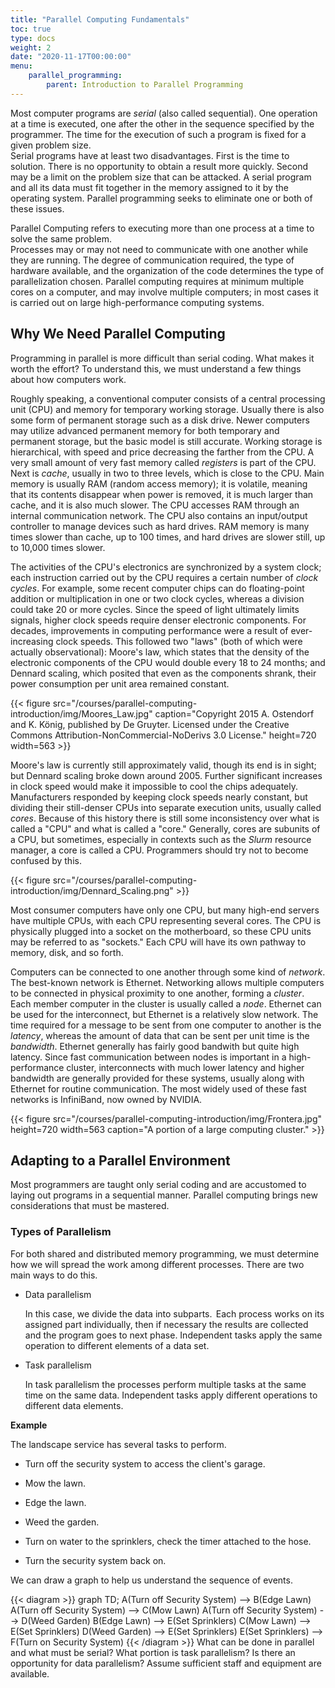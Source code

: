 ```yaml
---
title: "Parallel Computing Fundamentals"
toc: true
type: docs
weight: 2
date: "2020-11-17T00:00:00"
menu:
    parallel_programming:
        parent: Introduction to Parallel Programming
---
```


Most computer programs are _serial_ (also called sequential).  One operation at a time is executed, one after the other in the sequence specified by the programmer.  The time for the execution of such a program is fixed for a given problem size.  
Serial programs have at least two disadvantages.  First is the time to solution.
There is no opportunity to obtain a result more quickly.  Second may be a limit on the problem size that can be attacked.  A serial program and all its data must fit together in the memory assigned to it by the operating system.  Parallel programming seeks to eliminate one or both of these issues.

Parallel Computing refers to executing more than one process at a time to solve the same problem.  
Processes may or may not need to communicate with one another while they are running.
The degree of communication required, the type of hardware available, and the organization of the code determines the type of parallelization chosen.  Parallel computing requires at minimum multiple cores on a computer, and may involve
multiple computers; in most cases it is carried out on large high-performance computing systems.

## Why We Need Parallel Computing

Programming in parallel is more difficult than serial coding.  What makes it worth the effort?  To understand this, we must understand a few things about how computers work.

Roughly speaking, a conventional computer consists of a central processing unit (CPU) and memory for temporary working storage.  Usually there is also some form of permanent storage such as a disk drive.  Newer computers may utilize advanced permanent memory for both temporary and permanent storage, but the basic model is still accurate.  Working storage is hierarchical, with speed and price decreasing the farther from the CPU.  A very small amount of very fast memory called _registers_ is part of the CPU.  Next is _cache_, usually in two to three levels, which is close to the CPU.  Main memory is usually RAM (random access memory); it is volatile, meaning that its contents disappear when power is removed, it is much larger than cache, and it is also much slower.  The CPU accesses RAM through an internal communication network.  The CPU also contains an input/output controller to manage devices such as hard drives.
RAM memory is many times slower than cache, up to 100 times, and hard drives are slower still, up to 10,000 times slower.  

The activities of the CPU's electronics are synchronized by a system clock; each instruction carried out by the CPU requires a certain number of _clock cycles_.  For example, some recent computer chips can do floating-point addition or multiplication in one or two clock cycles, whereas a division could take 20 or more cycles.  Since the speed of light ultimately limits signals, higher clock
speeds require denser electronic components.
For decades, improvements in computing performance were a result of ever-increasing clock speeds.  This followed two "laws" (both of which were actually observational):  Moore's law, which states that the density of the electronic components of the CPU would double every 18 to 24 months; and Dennard scaling, which posited that even as the components shrank, their power consumption per unit area remained constant.  

{{< figure src="/courses/parallel-computing-introduction/img/Moores_Law.jpg" caption="Copyright 2015 A. Ostendorf and K. König, published by De Gruyter.  Licensed under the Creative Commons Attribution-NonCommercial-NoDerivs 3.0 License." height=720 width=563 >}}

Moore's law is currently still approximately valid, though its end is in sight; but Dennard scaling broke down around 2005.  Further significant increases in clock speed would make it impossible to cool the chips adequately.  Manufacturers responded by keeping clock speeds nearly constant, but dividing their still-denser CPUs into separate execution units, usually called _cores_.  Because of this history there is still some inconsistency over what is called a "CPU" and what is called a "core."  Generally, cores are subunits of a CPU, but sometimes, especially in contexts such as the _Slurm_ resource manager, a core is called a CPU.  Programmers should try not to become confused by this.

{{< figure src="/courses/parallel-computing-introduction/img/Dennard_Scaling.png" >}}

Most consumer computers have only one CPU, but many high-end servers have multiple CPUs, with each CPU representing several cores.  The CPU is physically plugged into a socket on the motherboard, so these CPU units may be referred to as "sockets."  Each CPU will have
its own pathway to memory, disk, and so forth.  

Computers can be connected to one another through some kind of _network_.  The best-known network is Ethernet. Networking allows multiple computers to be connected in physical proximity to one another, forming a _cluster_.  Each member computer in the cluster is usually
called a _node_.  Ethernet can be used for the interconnect, but Ethernet is a relatively slow network.  The time required for a message to be sent from one computer to another is the _latency_, whereas the amount of data that can be sent per unit time is the _bandwidth_.  Ethernet generally has fairly good bandwith but quite high latency.  Since fast communication between nodes is important in a
high-performance cluster, interconnects with much lower latency and higher bandwidth are generally provided for these systems, usually along with Ethernet for routine communication.  The most widely used of these fast networks is InfiniBand, now owned by NVIDIA.  

{{< figure src="/courses/parallel-computing-introduction/img/Frontera.jpg" height=720 width=563 caption="A portion of a large computing cluster." >}}

## Adapting to a Parallel Environment

Most programmers are taught only serial coding and are accustomed to laying out programs in a sequential manner.  Parallel computing brings new considerations that must be mastered.

### Types of Parallelism

For both shared and distributed memory programming, we must determine how we will spread the work among different processes.  There are two main ways to do this.

- Data parallelism

    In this case, we divide the data into subparts.  Each process works on its assigned part individually, then if necessary the results are collected and the program goes to next phase.
Independent tasks apply the same operation to different elements of a data set.

-  Task parallelism

    In task parallelism the processes perform multiple tasks at the same time on the same data. Independent tasks apply different operations to different data elements.

**Example**

The landscape service has several tasks to perform.   

- Turn off the security system to access the client's garage.

- Mow the lawn.

- Edge the lawn.

- Weed the garden.

- Turn on water to the sprinklers, check the timer attached to the hose.

- Turn the security system back on.

We can draw a graph to help us understand the sequence of events.

{{< diagram >}}
graph TD;
A(Turn off Security System) --> B(Edge Lawn)
A(Turn off Security System) --> C(Mow Lawn)
A(Turn off Security System) --> D(Weed Garden)
B(Edge Lawn) --> E(Set Sprinklers)
C(Mow Lawn) --> E(Set Sprinklers)
D(Weed Garden) --> E(Set Sprinklers)
E(Set Sprinklers) --> F(Turn on Security System)
{{< /diagram >}}
What can be done in parallel and what must be serial?
What portion is task parallelism?  Is there an opportunity for data parallelism? Assume sufficient staff and equipment are available.

